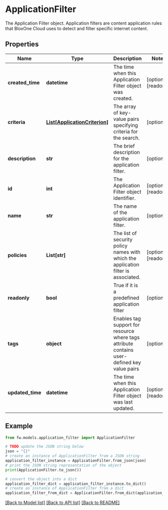 # ApplicationFilter

The Application Filter object.  Application filters are content application rules that BloxOne Cloud uses to detect and filter specific internet content.

## Properties

Name | Type | Description | Notes
------------ | ------------- | ------------- | -------------
**created_time** | **datetime** | The time when this Application Filter object was created. | [optional] [readonly] 
**criteria** | [**List[ApplicationCriterion]**](ApplicationCriterion.md) | The array of key-value pairs specifying criteria for the search. | [optional] 
**description** | **str** | The brief description for the application filter. | [optional] 
**id** | **int** | The Application Filter object identifier. | [optional] [readonly] 
**name** | **str** | The name of the application filter. | [optional] 
**policies** | **List[str]** | The list of security policy names with which the application filter is associated. | [optional] [readonly] 
**readonly** | **bool** | True if it is a predefined application filter | [optional] 
**tags** | **object** | Enables tag support for resource where tags attribute contains user-defined key value pairs | [optional] 
**updated_time** | **datetime** | The time when this Application Filter object was last updated. | [optional] [readonly] 

## Example

```python
from fw.models.application_filter import ApplicationFilter

# TODO update the JSON string below
json = "{}"
# create an instance of ApplicationFilter from a JSON string
application_filter_instance = ApplicationFilter.from_json(json)
# print the JSON string representation of the object
print(ApplicationFilter.to_json())

# convert the object into a dict
application_filter_dict = application_filter_instance.to_dict()
# create an instance of ApplicationFilter from a dict
application_filter_from_dict = ApplicationFilter.from_dict(application_filter_dict)
```
[[Back to Model list]](../README.md#documentation-for-models) [[Back to API list]](../README.md#documentation-for-api-endpoints) [[Back to README]](../README.md)


